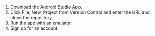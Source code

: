 1. Download the Android Studio App.
2. Click File, New, Project from Version Control and enter the URL and clone the repository,
3. Run the app with an emulator.
4. Sign up for an account.
